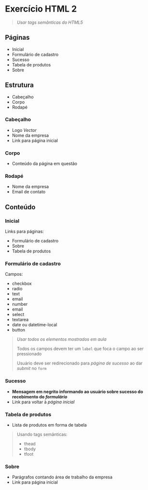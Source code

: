 # Exercício HTML 2

> _Usar tags semânticas do HTML5_

## Páginas

* Inicial
* Formulário de cadastro
* Sucesso
* Tabela de produtos
* Sobre

## Estrutura

* Cabeçalho
* Corpo
* Rodapé

### Cabeçalho

* Logo _Vector_
* Nome da empresa
* Link para página inicial

### Corpo

* Conteúdo da página em questão

### Rodapé

* Nome da empresa
* Email de contato

## Conteúdo

### Inicial

Links para páginas:

* Formulário de cadastro
* Sobre
* Tabela de produtos

### Formulário de cadastro

Campos:

* checkbox
* radio
* text
* email
* number
* email
* select
* textarea
* date ou datetime-local
* button

> _Usar todos os elementos mostrados em aula_
>
> Todos os campos devem ter um `label` que foca o campo ao ser pressionado
>
> Usuário deve ser redirecionado para _página de sucesso_ ao dar _submit_ no `form`

### Sucesso

* **Mensagem em negrito informando ao usuário sobre sucesso do recebimento do _formulário_**
* Link para voltar à _página inicial_

### Tabela de produtos

* Lista de produtos em forma de tabela

> Usando tags semânticas:
>
> * thead
> * tbody
> * tfoot

### Sobre

* Parágrafos contando área de trabalho da empresa
* Link para página inicial
